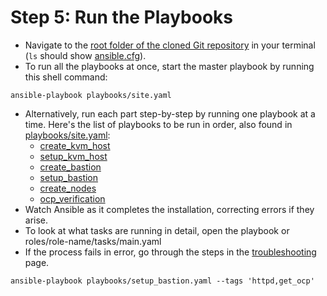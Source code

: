 # Step 5: Run the Playbooks
* Navigate to the [root folder of the cloned Git repository](https://github.com/IBM/Ansible-OpenShift-Provisioning) in your terminal (`ls` should show [ansible.cfg](https://github.com/IBM/Ansible-OpenShift-Provisioning/blob/main/ansible.cfg)).
* To run all the playbooks at once, start the master playbook by running this shell command: 
```
ansible-playbook playbooks/site.yaml 
```
* Alternatively, run each part step-by-step by running one playbook at a time. Here's the list of playbooks to be run in order, also found in [playbooks/site.yaml](https://github.com/IBM/Ansible-OpenShift-Provisioning/blob/main/playbooks/site.yaml):
    * [create_kvm_host](https://github.com/IBM/Ansible-OpenShift-Provisioning/blob/main/playbooks/create_kvm_host.yaml)
    * [setup_kvm_host](https://github.com/IBM/Ansible-OpenShift-Provisioning/blob/main/playbooks/setup_kvm_host.yaml)
    * [create_bastion](https://github.com/IBM/Ansible-OpenShift-Provisioning/blob/main/playbooks/create_bastion.yaml)
    * [setup_bastion](https://github.com/IBM/Ansible-OpenShift-Provisioning/blob/main/playbooks/setup_bastion.yaml)
    * [create_nodes](https://github.com/IBM/Ansible-OpenShift-Provisioning/blob/main/playbooks/create_nodes.yaml)
    * [ocp_verification](https://github.com/IBM/Ansible-OpenShift-Provisioning/blob/main/playbooks/ocp_verification.yaml)
* Watch Ansible as it completes the installation, correcting errors if they arise. 
* To look at what tasks are running in detail, open the playbook or roles/role-name/tasks/main.yaml
* If the process fails in error, go through the steps in the [troubleshooting](troubleshooting.md) page. 
```
ansible-playbook playbooks/setup_bastion.yaml --tags 'httpd,get_ocp' 
```